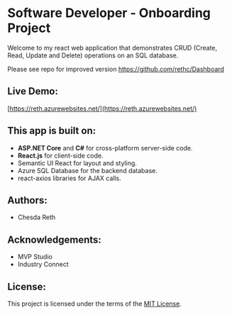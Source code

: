 # Software Developer - Onboarding Project

Welcome to my react web application that demonstrates CRUD (Create, Read, Update and Delete) operations on an SQL database. 

Please see repo for improved version https://github.com/rethc/Dashboard

## Live Demo: 
[https://reth.azurewebsites.net/](https://reth.azurewebsites.net/)

## This app is built on:
* **ASP.NET Core** and **C#** for cross-platform server-side code.
* **React.js** for client-side code.
* Semantic UI React for layout and styling.
* Azure SQL Database for the backend database.
* react-axios libraries for AJAX calls.

## Authors: 
* Chesda Reth

## Acknowledgements: 
* MVP Studio
* Industry Connect

## License: 
This project is licensed under the terms of the [MIT License](https://github.com/rethc/TalentOnboard/blob/master/LICENSE).
